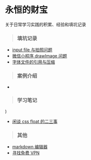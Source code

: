 # 永恒的财宝
关于日常学习实践的积累、经验和填坑记录
> ### 填坑记录

* [input file 与拍照问题](https://github.com/foreverZ133/blogs/issues/2)
* [微信小程序 drawImage 问题](https://github.com/foreverZ133/blogs/issues/1)
* [字体文件的引用与压缩](https://github.com/foreverZ133/blogs/issues/3)

> ### 案例介绍

* []()

> ### 学习笔记
)
* [闲谈 css float 的二三事](https://github.com/foreverZ133/blogs/issues/4)

> ### 其他

* [markdown 编辑器](http://pandao.github.io/editor.md/)
* [寻找免费 VPN](https://www.seednet.me/)
